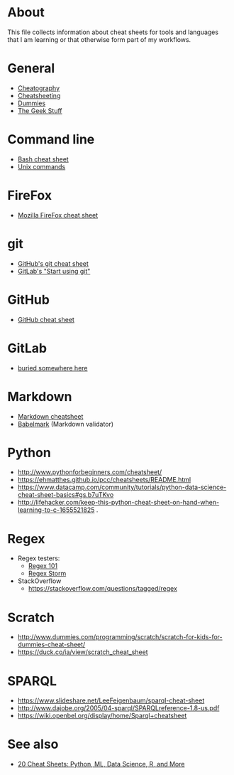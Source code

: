 # About

This file collects information about cheat sheets for tools and languages that I am learning or that otherwise form part of my workflows.

# General

* [Cheatography](https://www.cheatography.com/tag/gitlab/)
* [Cheatsheeting](http://www.cheatsheeting.com/show.html?sheet=firefox-keyboard-shortcuts)
* [Dummies](http://www.dummies.com/programming/scratch/scratch-for-kids-for-dummies-cheat-sheet/)
* [The Geek Stuff](http://www.thegeekstuff.com/tag/firefox/)

# Command line

* [Bash cheat sheet](https://gist.github.com/LeCoupa/122b12050f5fb267e75f)
* [Unix commands](https://en.wikipedia.org/wiki/Template:Unix_commands)

# FireFox

* [Mozilla FireFox cheat sheet](http://lesliefranke.com/files/reference/firefoxcheatsheet.html)

# git

* [GitHub's git cheat sheet](https://services.github.com/on-demand/downloads/github-git-cheat-sheet.pdf)
* [GitLab's "Start using git"](https://docs.gitlab.com/ee/gitlab-basics/start-using-git.html)

# GitHub

* [GitHub cheat sheet](https://github.com/tiimgreen/github-cheat-sheet)

# GitLab

* [buried somewhere here](https://gitlab.com/gitlab-com/marketing/issues/7)

# Markdown

* [Markdown cheatsheet](https://github.com/adam-p/markdown-here/wiki/Markdown-Cheatsheet)
* [Babelmark](http://johnmacfarlane.net/babelmark2/?text=above%0A%0A%5Bcomment%5D%3A+%3C%3E+(THIS+SHOULD+BE+REMOVED)%0Abelow) (Markdown validator)

# Python

* http://www.pythonforbeginners.com/cheatsheet/
* https://ehmatthes.github.io/pcc/cheatsheets/README.html
* https://www.datacamp.com/community/tutorials/python-data-science-cheat-sheet-basics#gs.b7uTKvo
* http://lifehacker.com/keep-this-python-cheat-sheet-on-hand-when-learning-to-c-1655521825 .

# Regex

* Regex testers:
  - [Regex 101](https://regex101.com/r/igjCuo/1)
  - [Regex Storm](http://regexstorm.net/tester?p=%28%5cS%2b%29%5cs%2bCounty&i=Allatoona+was+a+town+located+in+extreme+southeastern+Bartow+County%2c+Georgia.)
* StackOverflow
  - https://stackoverflow.com/questions/tagged/regex

# Scratch

* http://www.dummies.com/programming/scratch/scratch-for-kids-for-dummies-cheat-sheet/
* https://duck.co/ia/view/scratch_cheat_sheet

# SPARQL

* https://www.slideshare.net/LeeFeigenbaum/sparql-cheat-sheet
* http://www.dajobe.org/2005/04-sparql/SPARQLreference-1.8-us.pdf
* https://wiki.openbel.org/display/home/Sparql+cheatsheet

# See also

* [20 Cheat Sheets: Python, ML, Data Science, R, and More](http://www.datasciencecentral.com/profiles/blogs/20-cheat-sheets-python-ml-data-science)
